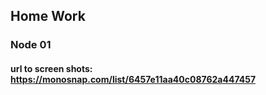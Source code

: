 ## Home Work

### Node 01

#### url to screen shots: https://monosnap.com/list/6457e11aa40c08762a447457
